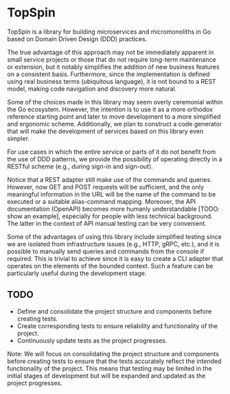 # TopSpin
TopSpin is a library for building microservices and micromonoliths in Go based on Domain Driven Design (DDD) practices.

The true advantage of this approach may not be immediately apparent in small service projects or those that do not require long-term maintenance or extension, but it notably simplifies the addition of new business features on a consistent basis. Furthermore, since the implementation is defined using real business terms (ubiquitous language), it is not bound to a REST model, making code navigation and discovery more natural.

Some of the choices made in this library may seem overly ceremonial within the Go ecosystem. However, the intention is to use it as a more orthodox reference starting point and later to move development to a more simplified and ergonomic scheme. Additionally, we plan to construct a code generator that will make the development of services based on this library even simpler.

For use cases in which the entire service or parts of it do not benefit from the use of DDD patterns, we provide the possibility of operating directly in a RESTful scheme (e.g., during sign-in and sign-out).

Notice that a REST adapter still make use of the commands and queries. However, now GET and POST requests will be sufficient, and the only meaningful information in the URL will be the name of the command to be executed or a suitable alias-command mapping. Moreover, the API documentation (OpenAPI) becomes more humanly understandable [TODO: show an example], especially for people with less technical background. The latter in the context of API manual testing can be very convenient.

Some of the advantages of using this library include simplified testing since we are isolated from infrastructure issues (e.g., HTTP, gRPC, etc.), and it is possible to manually send queries and commands from the console if required. This is trivial to achieve since it is easy to create a CLI adapter that operates on the elements of the bounded context. Such a feature can be particularly useful during the development stage.

## TODO

- Define and consolidate the project structure and components before creating tests.
- Create corresponding tests to ensure reliability and functionality of the project.
- Continuously update tests as the project progresses.

Note: We will focus on consolidating the project structure and components before creating tests to ensure that the tests accurately reflect the intended functionality of the project. This means that testing may be limited in the initial stages of development but will be expanded and updated as the project progresses.

